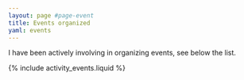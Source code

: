 ```yaml
---
layout: page #page-event
title: Events organized 
yaml: events
---
```



I have been actively involving in organizing events, see below the list. 

{% include activity_events.liquid %}
